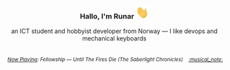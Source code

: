 <h3 align="center">Hallo, I'm Runar <img src="./assets/wave.gif" width="30px" height="30px"></h3>

<div align="center">an ICT student and hobbyist developer from Norway — I like devops and mechanical keyboards</div>

<br/>
<div align="right"><sub><h6>
  <a href="https://www.last.fm/user/runarsf">Now Playing</a>: Fellowship &mdash; Until The Fires Die (The Saberlight Chronicles) &nbsp;&nbsp; <a href="https:&#x2F;&#x2F;www.last.fm&#x2F;music&#x2F;Fellowship&#x2F;_&#x2F;Until+The+Fires+Die">:musical_note:</a>
</h6></sub></div>

